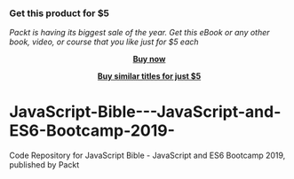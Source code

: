 
### Get this product for $5

<i>Packt is having its biggest sale of the year. Get this eBook or any other book, video, or course that you like just for $5 each</i>


<b><p align='center'>[Buy now](https://packt.link/9781839211782)</p></b>


<b><p align='center'>[Buy similar titles for just $5](https://subscription.packtpub.com/search)</p></b>


# JavaScript-Bible---JavaScript-and-ES6-Bootcamp-2019-
Code Repository for JavaScript Bible - JavaScript and ES6 Bootcamp 2019, published by Packt
